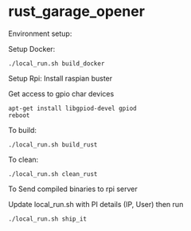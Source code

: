 # rust_garage_opener

Environment setup:

Setup Docker:
```
./local_run.sh build_docker
```

Setup Rpi:
Install raspian buster

Get access to gpio char devices
```
apt-get install libgpiod-devel gpiod
reboot
```


To build:

```
./local_run.sh build_rust
```

To clean:

```
./local_run.sh clean_rust
```

To Send compiled binaries to rpi server

Update local_run.sh with PI details (IP, User) then run
```
./local_run.sh ship_it
```
